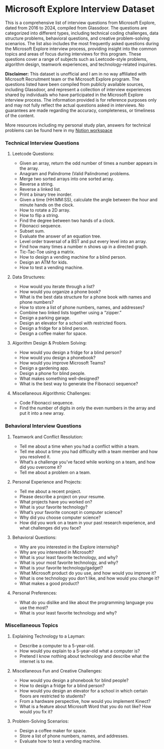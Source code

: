 # Microsoft Explore Interview Dataset

This is a comprehensive list of interview questions from Microsoft Explore, dated from 2016 to 2024, compiled from Glassdoor. The questions are categorized into different types, including technical coding challenges, data structure problems, behavioral questions, and creative problem-solving scenarios. The list also includes the most frequently asked questions during the Microsoft Explore interview process, providing insight into the common topics and areas of focus during interviews for this program. These questions cover a range of subjects such as Leetcode-style problems, algorithm design, teamwork experiences, and technology-related inquiries.

**Disclaimer:**
This dataset is unofficial and I am in no way affiliated with Microsoft Recruitment team or the Microsoft Explore program. The questions listed have been compiled from publicly available sources, including Glassdoor, and represent a collection of interview experiences shared by individuals who have participated in the Microsoft Explore interview process. The information provided is for reference purposes only and may not fully reflect the actual questions asked in interviews. No guarantees are made regarding the accuracy, completeness, or timeliness of the content.

More resources including my personal study plan, answers for technical problems can be found here in my [Notion workspace](https://itsmevee.notion.site/Microsoft-Explore-Interview-Resources-172c45e4348d8081a731c195c2e3b068?pvs=4)

### Technical Interview Questions

1. Leetcode Questions:
   - Given an array, return the odd number of times a number appears in the array.
   - Anagram and Palindrome (Valid Palindrome) problems.
   - Merge two sorted arrays into one sorted array.
   - Reverse a string.
   - Reverse a linked list.
   - Print a binary tree inorder.
   - Given a time (HH:MM:SS), calculate the angle between the hour and minute hands on the clock.
   - How to rotate a 2D array.
   - How to flip a string.
   - Find the degree between two hands of a clock.
   - Fibonacci sequence.
   - Subset sum.
   - Evaluate the answer of an equation tree.
   - Level order traversal of a BST and put every level into an array.
   - Find how many times a number n shows up in a directed graph.
   - Tic-Tac-Toe using a matrix.
   - How to design a vending machine for a blind person.
   - Design an ATM for kids.
   - How to test a vending machine.

2. Data Structures:
   - How would you iterate through a list?
   - How would you organize a phone book?
   - What is the best data structure for a phone book with names and phone numbers?
   - How to store a list of phone numbers, names, and addresses?
   - Combine two linked lists together using a “zipper.”
   - Design a parking garage.
   - Design an elevator for a school with restricted floors.
   - Design a fridge for a blind person.
   - Design a coffee maker for space.

3. Algorithm Design & Problem Solving:
   - How would you design a fridge for a blind person?
   - How would you design a phonebook?
   - How would you improve Microsoft Teams?
   - Design a gardening app.
   - Design a phone for blind people.
   - What makes something well-designed?
   - What is the best way to generate the Fibonacci sequence?

4. Miscellaneous Algorithmic Challenges:
   - Code Fibonacci sequence.
   - Find the number of digits in only the even numbers in the array and put it into a new array.

### Behavioral Interview Questions

1. Teamwork and Conflict Resolution:
   - Tell me about a time when you had a conflict within a team.
   - Tell me about a time you had difficulty with a team member and how you resolved it.
   - What’s a challenge you’ve faced while working on a team, and how did you overcome it?
   - Tell me about a problem on a team.

2. Personal Experience and Projects:
   - Tell me about a recent project.
   - Please describe a project on your resume.
   - What projects have you worked on?
   - What is your favorite technology?
   - What’s your favorite concept in computer science?
   - Why did you choose computer science?
   - How did you work on a team in your past research experience, and what challenges did you face?

3. Behavioral Questions:
   - Why are you interested in the Explore internship?
   - Why are you interested in Microsoft?
   - What is your least favorite technology, and why?
   - What is your most favorite technology, and why?
   - What is your favorite technology/gadget?
   - What Microsoft product do you use, and how would you improve it?
   - What is one technology you don’t like, and how would you change it?
   - What makes a good product?

4. Personal Preferences:
   - What do you dislike and like about the programming language you use the most?
   - What is your least favorite technology and why?

### Miscellaneous Topics

1. Explaining Technology to a Layman:
   - Describe a computer to a 5-year-old.
   - How would you explain to a 5-year-old what a computer is?
   - Pretend I know nothing about technology and describe what the internet is to me.

2. Miscellaneous Fun and Creative Challenges:
   - How would you design a phonebook for blind people?
   - How to design a fridge for a blind person?
   - How would you design an elevator for a school in which certain floors are restricted to students?
   - From a hardware perspective, how would you implement Kinect?
   - What is a feature about Microsoft Word that you do not like? How would you fix it?

3. Problem-Solving Scenarios:
   - Design a coffee maker for space.
   - Store a list of phone numbers, names, and addresses.
   - Evaluate how to test a vending machine.
